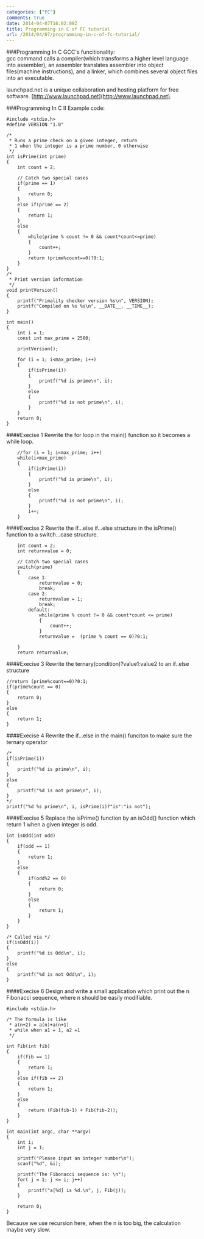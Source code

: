 ```yaml
---
categories: ["FC"]
comments: true
date: 2014-04-07T16:02:08Z
title: Programming in C of FC tutorial
url: /2014/04/07/programming-in-c-of-fc-tutorial/
---
```


###Programming In C
GCC's funcitionality:    
gcc command calls a compiler(which transforms a higher level language into assembler), an assembler translates assembler into object files(machine instructions), and a linker, which combines several object files into an executable.     

launchpad.net is a unique collaboration and hosting platform for free software. [http://www.launchpad.net](http://www.launchpad.net).     

###Programming In C II
Example code: 

```
#include <stdio.h>
#define VERSION "1.0"

/* 
 * Runs a prime check on a given integer, return
 * 1 when the integer is a prime number, 0 otherwise
 */
int isPrime(int prime)
{
	int count = 2;

	// Catch two special cases 
	if(prime == 1)
	{
		return 0;
	}
	else if(prime == 2)
	{
		return 1;
	}
	else
	{
		while(prime % count != 0 && count*count<=prime)
		{
			count++;
		}
		return (prime%count==0)?0:1;
	}
}
/*
 * Print version information
 */
void printVersion()
{
	printf("Primality checker version %s\n", VERSION);
	printf("Compiled on %s %s\n", __DATE__, __TIME__);
}

int main()
{
	int i = 1;
	const int max_prime = 2500;

	printVersion();

	for (i = 1; i<max_prime; i++)
	{
		if(isPrime(i))
		{
			printf("%d is prime\n", i);
		}
		else
		{
			printf("%d is not prime\n", i);
		}
	}
	return 0;
}

```
####Execise 1
Rewrite the for loop in the main() function so it becomes a while loop.     

```
	//for (i = 1; i<max_prime; i++)
	while(i<max_prime)
	{
		if(isPrime(i))
		{
			printf("%d is prime\n", i);
		}
		else
		{
			printf("%d is not prime\n", i);
		}
		i++;
	}

```
####Execise 2
Rewrite the if...else if...else structure in the isPrime() function to a switch...case structure.    

```
	int count = 2;
	int returnvalue = 0;

	// Catch two special cases 
	switch(prime)
	{
		case 1:
			returnvalue = 0;
			break;
		case 2:
			returnvalue = 1;
			break;
		default:
			while(prime % count != 0 && count*count <= prime)
			{
				count++;
			}
			returnvalue =  (prime % count == 0)?0:1;

	}
	return returnvalue;

```
####Execise 3
Rewrite the ternary(condition)?value1:value2 to an if..else structure    

```
//return (prime%count==0)?0:1;
if(prime%count == 0)
{
	return 0;
}
else
{
	return 1;
}

```
####Execise 4
Rewrite the if...else in the main() funciton to make sure the ternary operator    

```
/*
if(isPrime(i))
{
	printf("%d is prime\n", i);
}
else
{
	printf("%d is not prime\n", i);
}
*/
printf("%d %s prime\n", i, isPrime(i)?"is":"is not");

```
####Execise 5
Replace the isPrime() function by an isOdd() function which return 1 when a given integer is odd.    

```
int isOdd(int odd)
{
	if(odd == 1)
	{
		return 1;
	}
	else
	{
		if(odd%2 == 0)
		{
			return 0;
		}
		else
		{
			return 1;
		}
	}
}

/* Called via */
if(isOdd(i))
{
	printf("%d is Odd\n", i);
}
else
{
	printf("%d is not Odd\n", i);
}

```
####Execise 6
Design and write a small application which print out the n Fibonacci sequence, where n should be easily modifiable.    

```
#include <stdio.h>

/* The formula is like
 * a(n+2) = a(n)+a(n+1)
 * while when a1 = 1, a2 =1
 */

int Fib(int fib)
{
	if(fib == 1)
	{
		return 1;
	}
	else if(fib == 2)
	{
		return 1;
	}
	else
	{
		return (Fib(fib-1) + Fib(fib-2));
	}
}

int main(int argc, char **argv)
{
	int i;
	int j = 1;

	printf("Please input an integer number\n");
	scanf("%d", &i);

	printf("The Fibonacci sequence is: \n");
	for( j = 1; j <= i; j++)
	{
		printf("a[%d] is %d.\n", j, Fib(j));
	}

	return 0;
}

```
Because we use recursion here, when the n is too big, the calculation maybe very slow. 
